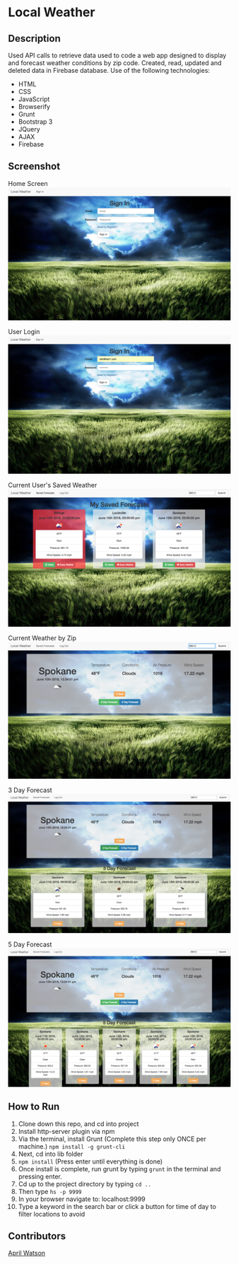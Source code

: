 # Local Weather

## Description
Used API calls to retrieve data used to code a web app designed to display and forecast weather conditions by zip code. Created, read, updated and deleted data in Firebase database. Use of the following technologies:
 - HTML
 - CSS
 - JavaScript
 - Browserify
 - Grunt
 - Bootstrap 3
 - JQuery
 - AJAX
 - Firebase

## Screenshot
Home Screen
![Webpage](https://raw.githubusercontent.com/aprilrochelle/localWeather/master/screens/wx3-1.png)

User Login
![Webpage](https://raw.githubusercontent.com/aprilrochelle/localWeather/master/screens/wx3-2.png)

Current User's Saved Weather
![Webpage](https://raw.githubusercontent.com/aprilrochelle/localWeather/master/screens/wx3-6.png)

Current Weather by Zip
![Webpage](https://raw.githubusercontent.com/aprilrochelle/localWeather/master/screens/wx3-3.png)

3 Day Forecast
![Webpage](https://raw.githubusercontent.com/aprilrochelle/localWeather/master/screens/wx3-4.png)

5 Day Forecast
![Webpage](https://raw.githubusercontent.com/aprilrochelle/localWeather/master/screens/wx3-5.png)

## How to Run
 1. Clone down this repo, and cd into project
 1. Install http-server plugin via npm
 1. Via the terminal, install Grunt (Complete this step only ONCE per machine.) ```npm install -g grunt-cli```
 1. Next, cd into lib folder
 1. ```npm install``` (Press enter until everything is done)
 1. Once install is complete, run grunt by typing ```grunt``` in the terminal and pressing enter.
 1. Cd up to the project directory by typing ```cd ..```
 1. Then type ```hs -p 9999```
 1. In your browser navigate to: localhost:9999
 1. Type a keyword in the search bar or click a button for time of day to filter locations to avoid

## Contributors
[April Watson](https://github.com/aprilrochelle)